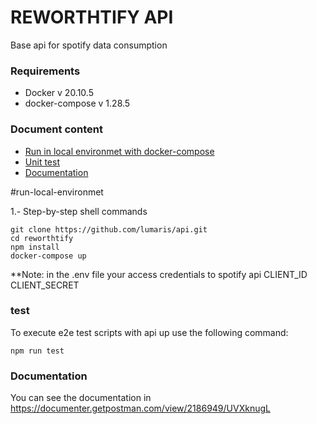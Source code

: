 # REWORTHTIFY API
Base api for spotify data consumption

### Requirements

* Docker v 20.10.5
* docker-compose v 1.28.5

### Document content

* [Run in local environmet with docker-compose](#run-local-environmet)
* [Unit test](#unit-test)
* [Documentation](#documentation)

#run-local-environmet

1.- Step-by-step shell commands
```shell
git clone https://github.com/lumaris/api.git
cd reworthtify
npm install
docker-compose up
```
**Note: in the .env file your access credentials to spotify api CLIENT_ID CLIENT_SECRET
### test

To execute e2e test scripts with api up use the following command:

```
npm run test
```

### Documentation

You can see the documentation in https://documenter.getpostman.com/view/2186949/UVXknugL